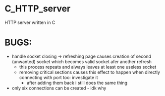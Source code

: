 # C_HTTP_server
HTTP server written in C

# BUGS:
- handle socket closing -> refreshing page causes creation of second (unwanted) socket which becomes valid socket afer another refresh
  - this process repeats and always leaves at least one useless socket
  - removing critical sections causes this effect to happen when directly connecting with port too: investigate it
    - after adding them back i still does the same thing
- only six connections can be created - idk why